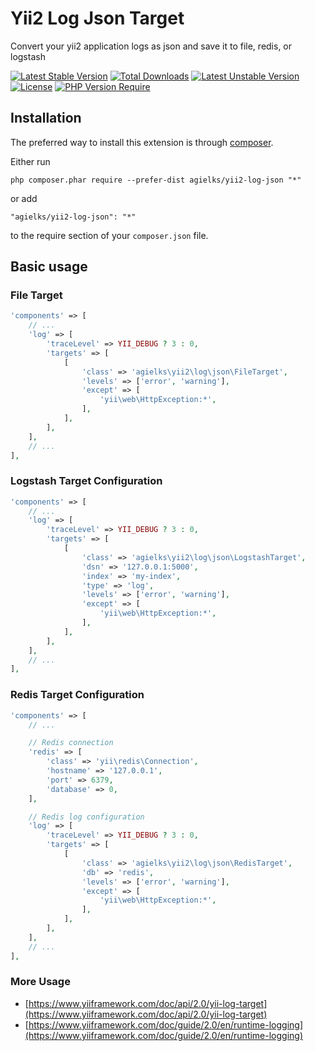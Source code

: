 Yii2 Log Json Target
====================
Convert your yii2 application logs as json and save it to file, redis, or logstash

[![Latest Stable Version](http://poser.pugx.org/agielks/yii2-log-json/v)](https://packagist.org/packages/agielks/yii2-log-json) 
[![Total Downloads](http://poser.pugx.org/agielks/yii2-log-json/downloads)](https://packagist.org/packages/agielks/yii2-log-json) 
[![Latest Unstable Version](http://poser.pugx.org/agielks/yii2-log-json/v/unstable)](https://packagist.org/packages/agielks/yii2-log-json) 
[![License](http://poser.pugx.org/agielks/yii2-log-json/license)](https://packagist.org/packages/agielks/yii2-log-json) 
[![PHP Version Require](http://poser.pugx.org/agielks/yii2-log-json/require/php)](https://packagist.org/packages/agielks/yii2-log-json)

## Installation

The preferred way to install this extension is through [composer](http://getcomposer.org/download/).

Either run

```
php composer.phar require --prefer-dist agielks/yii2-log-json "*"
```

or add

```
"agielks/yii2-log-json": "*"
```

to the require section of your `composer.json` file.

## Basic usage

### File Target
```php
'components' => [
    // ...
    'log' => [
        'traceLevel' => YII_DEBUG ? 3 : 0,
        'targets' => [
            [
                'class' => 'agielks\yii2\log\json\FileTarget',
                'levels' => ['error', 'warning'],
                'except' => [
                    'yii\web\HttpException:*',
                ],
            ],
        ],
    ],
    // ...
],
```

### Logstash Target Configuration
```php
'components' => [
    // ...
    'log' => [
        'traceLevel' => YII_DEBUG ? 3 : 0,
        'targets' => [
            [
                'class' => 'agielks\yii2\log\json\LogstashTarget',
                'dsn' => '127.0.0.1:5000',
                'index' => 'my-index',
                'type' => 'log',
                'levels' => ['error', 'warning'],
                'except' => [
                    'yii\web\HttpException:*',
                ],
            ],
        ],
    ],
    // ...
],
```

### Redis Target Configuration
```php
'components' => [
    // ...

    // Redis connection
    'redis' => [
        'class' => 'yii\redis\Connection',
        'hostname' => '127.0.0.1',
        'port' => 6379,
        'database' => 0,
    ],

    // Redis log configuration
    'log' => [
        'traceLevel' => YII_DEBUG ? 3 : 0,
        'targets' => [
            [
                'class' => 'agielks\yii2\log\json\RedisTarget',
                'db' => 'redis',
                'levels' => ['error', 'warning'],
                'except' => [
                    'yii\web\HttpException:*',
                ],
            ],
        ],
    ],
    // ...
],
```

### More Usage
- [https://www.yiiframework.com/doc/api/2.0/yii-log-target](https://www.yiiframework.com/doc/api/2.0/yii-log-target)
- [https://www.yiiframework.com/doc/guide/2.0/en/runtime-logging](https://www.yiiframework.com/doc/guide/2.0/en/runtime-logging)
